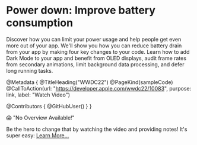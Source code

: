 # Power down: Improve battery consumption

Discover how you can limit your power usage and help people get even more out of your app. We'll show you how you can reduce battery drain from your app by making four key changes to your code. Learn how to add Dark Mode to your app and benefit from OLED displays, audit frame rates from secondary animations, limit background data processing, and defer long running tasks.


@Metadata {
   @TitleHeading("WWDC22")
   @PageKind(sampleCode)
   @CallToAction(url: "https://developer.apple.com/wwdc22/10083", purpose: link, label: "Watch Video")

   @Contributors {
      @GitHubUser(<replace this with your GitHub handle>)
   }
}

😱 "No Overview Available!"

Be the hero to change that by watching the video and providing notes! It's super easy:
 [Learn More…](https://wwdcnotes.github.io/WWDCNotes/documentation/wwdcnotes/contributing)
